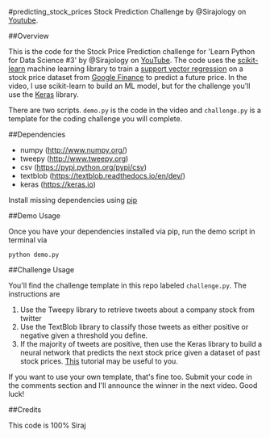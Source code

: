 #predicting_stock_prices
Stock Prediction Challenge by @Sirajology on [Youtube](https://youtu.be/SSu00IRRraY).

##Overview

This is the code for the Stock Price Prediction challenge for 'Learn Python for Data Science #3' by @Sirajology on [YouTube](https://youtu.be/9gBC9R-msAk). The code uses the [scikit-learn](https://github.com/scikit-learn/scikit-learn) machine learning library to train a [support vector regression](https://en.wikipedia.org/wiki/Support_vector_machine) on a stock price dataset from [Google Finance](https://en.wikipedia.org/wiki/Support_vector_machine) to predict a future price. In the video, I use scikit-learn to build an ML model, but for the challenge you'll use the [Keras](https://keras.io) library.

There are two scripts. `demo.py` is the code in the video and `challenge.py` is a template for the coding challenge you will complete.

##Dependencies

* numpy (http://www.numpy.org/)
* tweepy (http://www.tweepy.org)
* csv (https://pypi.python.org/pypi/csv)
* textblob (https://textblob.readthedocs.io/en/dev/)
* keras (https://keras.io)

Install missing dependencies using [pip](https://pip.pypa.io/en/stable/installing/)

##Demo Usage

Once you have your dependencies installed via pip, run the demo script in terminal via

```
python demo.py
```

##Challenge Usage

You'll find the challenge template in this repo labeled `challenge.py`. The instructions are 

1. Use the Tweepy library to retrieve tweets about a company stock from twitter
2. Use the TextBlob library to classify those tweets as either positive or negative given a threshold you define.
3. If the majority of tweets are positive, then use the Keras library to build a neural network that predicts the next stock price given a dataset of past stock prices. [This](http://machinelearningmastery.com/time-series-prediction-with-deep-learning-in-python-with-keras/) tutorial may be useful to you. 

If you want to use your own template, that's fine too. Submit your code in the comments section and I'll announce the winner in
the next video. Good luck!

##Credits

This code is 100% Siraj
